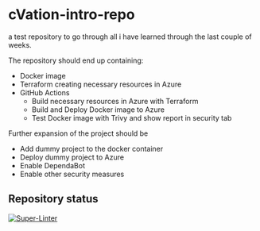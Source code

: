 # cVation-intro-repo

a test repository to go through all i have learned through the last couple of weeks.

The repository should end up containing:

- Docker image
- Terraform creating necessary resources in Azure
- GitHub Actions
  - Build necessary resources in Azure with Terraform
  - Build and Deploy Docker image to Azure
  - Test Docker image with Trivy and show report in security tab

Further expansion of the project should be

- Add dummy project to the docker container
- Deploy dummy project to Azure
- Enable DependaBot
- Enable other security measures

## Repository status

[![Super-Linter](https://github.com/Tha-cVation/cvation-intro-repo/actions/workflows/check-linting/badge.svg)](https://github.com/marketplace/actions/super-linter)
